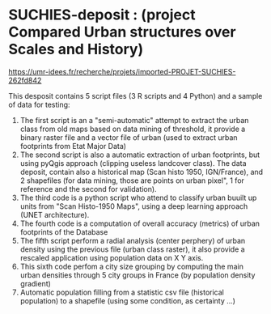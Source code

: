 # SUCHIES-deposit   :  (project Compared Urban structures over Scales and History)
https://umr-idees.fr/recherche/projets/imported-PROJET-SUCHIES-262fd842 

This desposit contains 5 script files (3 R scripts and 4 Python) and a sample of data for testing:

1) The first script is an a "semi-automatic" attempt to extract the urban class from old maps based on data mining of threshold, it provide a binary raster file and a vector file of urban (used to extract urban footprints from Etat Major Data)
2) The second script is also a automatic extraction of urban footprints, but using pyQgis approach (clipping useless landcover class).
The data deposit, contain also a historical map (Scan histo 1950, IGN/France), and 2 shapefiles (for data mining, those are points on urban pixel", 1 for reference and the second for validation).
3) The third code is a python script who attend to classify urban buuilt up units from "Scan Histo-1950 Maps", using a deep learning approach (UNET architecture).
4) The fourth code is a computation of overall accuracy (metrics) of urban footprints of the Database
5) The fifth script perform a radial analysis (center perphery) of urban density using the previous file (urban class raster), it also provide a rescaled application using population data on X Y axis.
6) This sixth code perfom a city size grouping by computing the main urban densities through 5 city groups in France (by population density gradient)
7) Automatic population filling from a statistic csv file (historical population) to a shapefile (using some condition, as certainty ...)
